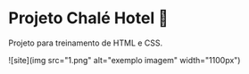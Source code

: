 # Projeto Chalé Hotel 🏨

Projeto para treinamento de HTML e CSS.


![site](img src="1.png" alt="exemplo imagem" width="1100px")
 
